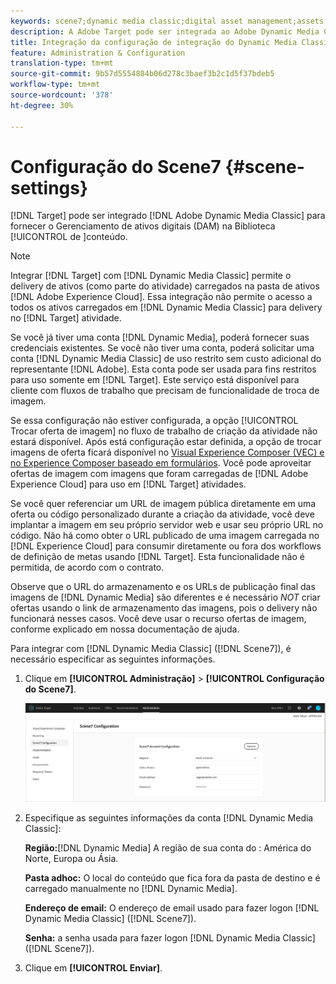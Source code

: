 ```yaml
---
keywords: scene7;dynamic media classic;digital asset management;assets;dam;content library;swap image
description: A Adobe Target pode ser integrada ao Adobe Dynamic Media Classic para fornecer o Gerenciamento de ativos digitais (DAM) na biblioteca de conteúdo.
title: Integração da configuração de integração do Dynamic Media Classic
feature: Administration & Configuration
translation-type: tm+mt
source-git-commit: 9b57d5554884b06d278c3baef3b2c1d5f37bdeb5
workflow-type: tm+mt
source-wordcount: '378'
ht-degree: 30%

---
```



# Configuração do Scene7 {#scene-settings}

[!DNL Target] pode ser integrado  [!DNL Adobe Dynamic Media Classic] para fornecer o Gerenciamento de ativos digitais (DAM) na Biblioteca [!UICONTROL  de ]conteúdo.

>[!NOTE]
>
>Integrar [!DNL Target] com [!DNL Dynamic Media Classic] permite o delivery de ativos (como parte do atividade) carregados na pasta de ativos [!DNL Adobe Experience Cloud]. Essa integração não permite o acesso a todos os ativos carregados em [!DNL Dynamic Media Classic] para delivery no [!DNL Target] atividade.

Se você já tiver uma conta [!DNL Dynamic Media], poderá fornecer suas credenciais existentes. Se você não tiver uma conta, poderá solicitar uma conta [!DNL Dynamic Media Classic] de uso restrito sem custo adicional do representante [!DNL Adobe]. Esta conta pode ser usada para fins restritos para uso somente em [!DNL Target]. Este serviço está disponível para cliente com fluxos de trabalho que precisam de funcionalidade de troca de imagem.

<!-- 
>[!NOTE]
>
>A restricted-use, free [!DNL Dynamic Media Classic] account for [!DNL Adobe Target] is no longer supported for new customers or new users. Existing sign-in credentials work as usual. 
-->

Se essa configuração não estiver configurada, a opção [!UICONTROL Trocar oferta de imagem] no fluxo de trabalho de criação da atividade não estará disponível. Após está configuração estar definida, a opção de trocar imagens de oferta ficará disponível no  [Visual Experience Composer (VEC) e no Experience Composer baseado em formulários](/help/c-experiences/experiences.md#concept_A2E10F6AFB3D4AEAB6951EE14688848D). Você pode aproveitar ofertas de imagem com imagens que foram carregadas de [!DNL Adobe Experience Cloud] para uso em [!DNL Target] atividades.

Se você quer referenciar um URL de imagem pública diretamente em uma oferta ou código personalizado durante a criação da atividade, você deve implantar a imagem em seu próprio servidor web e usar seu próprio URL no código. Não há como obter o URL publicado de uma imagem carregada no [!DNL Experience Cloud] para consumir diretamente ou fora dos workflows de definição de metas usando [!DNL Target]. Esta funcionalidade não é permitida, de acordo com o contrato.

Observe que o URL do armazenamento e os URLs de publicação final das imagens de [!DNL Dynamic Media] são diferentes e é necessário *NOT* criar ofertas usando o link de armazenamento das imagens, pois o delivery não funcionará nesses casos. Você deve usar o recurso ofertas de imagem, conforme explicado em nossa documentação de ajuda.

Para integrar com [!DNL Dynamic Media Classic] ([!DNL Scene7]), é necessário especificar as seguintes informações.

1. Clique em **[!UICONTROL Administração]** > **[!UICONTROL Configuração do Scene7]**.

   ![Página do Scene7](/help/administrating-target/assets/scene7.png)

1. Especifique as seguintes informações da conta [!DNL Dynamic Media Classic]:

   **Região:**[!DNL Dynamic Media] A região de sua conta do : América do Norte, Europa ou Ásia.

   **Pasta adhoc:** O local do conteúdo que fica fora da pasta de destino e é carregado manualmente no [!DNL Dynamic Media].

   **Endereço de email:** O endereço de email usado para fazer logon  [!DNL Dynamic Media Classic] ([!DNL Scene7]).

   **Senha:** a senha usada para fazer logon  [!DNL Dynamic Media Classic] ([!DNL Scene7]).

1. Clique em **[!UICONTROL Enviar]**.
